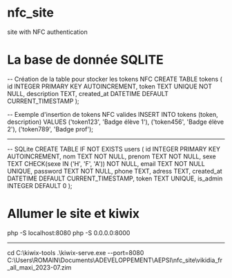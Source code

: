 # nfc_site
site with NFC authentication


# La base de donnée SQLITE

-- Création de la table pour stocker les tokens NFC
CREATE TABLE tokens (
    id INTEGER PRIMARY KEY AUTOINCREMENT,
    token TEXT UNIQUE NOT NULL,
    description TEXT,
    created_at DATETIME DEFAULT CURRENT_TIMESTAMP
);

-- Exemple d'insertion de tokens NFC valides
INSERT INTO tokens (token, description) VALUES 
('token123', 'Badge élève 1'),
('token456', 'Badge élève 2'),
('token789', 'Badge prof');

------------------------------------------

-- SQLite
CREATE TABLE IF NOT EXISTS users (
    id INTEGER PRIMARY KEY AUTOINCREMENT,
    nom TEXT NOT NULL,
    prenom TEXT NOT NULL,
    sexe TEXT CHECK(sexe IN ('H', 'F', 'A')) NOT NULL,
    email TEXT NOT NULL UNIQUE,
    password TEXT NOT NULL,
    phone TEXT,
    adress TEXT,
    created_at DATETIME DEFAULT CURRENT_TIMESTAMP,
    token TEXT UNIQUE,
    is_admin INTEGER DEFAULT 0
);





# Allumer le site et kiwix

php -S localhost:8080
php -S 0.0.0.0:8000


---------------------------------

cd C:\kiwix-tools
.\kiwix-serve.exe --port=8080 C:\Users\ROMAIN\Documents\ADEVELOPPEMENT\AEPSI\nfc_site\vikidia_fr_all_maxi_2023-07.zim
